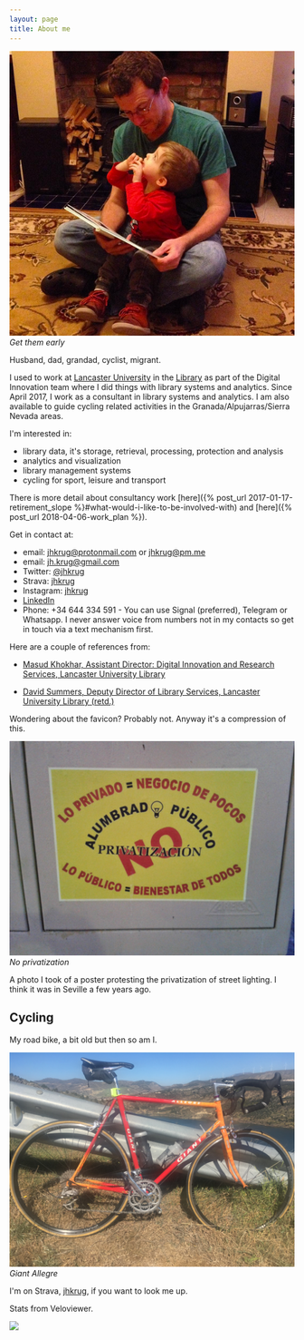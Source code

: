 ```yaml
---
layout: page
title: About me
---
```


![Get them early](/public/images/me_and_gs_reading.png "Get them early")
*Get them early*

Husband, dad, grandad, cyclist, migrant.

I used to work at [Lancaster University](http://www.lancaster.ac.uk)
in the [Library](http://lancaster.ac.uk/library) as part of the
Digital Innovation team where I did things with library systems and
analytics. Since April 2017, I work as a consultant in library systems
and analytics. I am also available to guide cycling related activities in the
Granada/Alpujarras/Sierra Nevada areas.

I'm interested in:

* library data, it's storage, retrieval, processing, protection and
analysis
* analytics and visualization
* library management systems
* cycling for sport, leisure and transport

There is more detail about consultancy work [here]({% post_url
2017-01-17-retirement_slope %}#what-would-i-like-to-be-involved-with)
and [here]({% post_url 2018-04-06-work_plan %}).

Get in contact at:

* email: [jhkrug@protonmail.com](mailto:jhkrug@protonmail.com) or
[jhkrug@pm.me](mailto:jhkrug@pm.me)
* email: [jh.krug@gmail.com](mailto:jh.krug@gmil.com)
* Twitter: [@jhkrug](https://twitter.com/jhkrug)
* Strava: <a href="https://www.strava.com/athletes/jhkrug">jhkrug</a>
* Instagram: <a href="https://www.instagram.com/jhkrug">jhkrug</a>
* [LinkedIn](http://www.linkedin.com/in/john-krug-2217a8129)
* Phone: +34 644 334 591 - You can use Signal (preferred), Telegram or
Whatsapp. I never answer voice from numbers not in my contacts so get in
touch via a text mechanism first.

Here are a couple of references from:

* [Masud Khokhar, Assistant Director: Digital
Innovation and Research Services, Lancaster University
Library](/public/references/MK-JK-ref.pdf)

* [David Summers, Deputy Director of Library Services, Lancaster
University Library (retd.)](/public/references/DS-JK-ref.pdf)

Wondering about the favicon? Probably not. Anyway it's a compression of this.

![No privatization](/public/images/np.jpg "No privatization")
*No privatization*

A photo I took of a poster protesting the privatization of street lighting. I
think it was in Seville a few years ago.

Cycling
-------

My road bike, a bit old but then so am I.

![Giant Allegre](/public/images/allegre.jpg "Giant Allegre")
*Giant Allegre*

I'm on Strava, <a href="https://www.strava.com/athletes/jhkrug">jhkrug</a>,
if you want to look me up.

Stats from Veloviewer.

<img src="https://veloviewer.com/SigImage/f9b5e/3/3/M/n/hkgjlizzzz.png">
